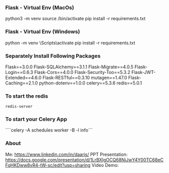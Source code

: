 ### Flask - Virtual Env (MacOs)
python3 -m venv <name of environment>
source <name of environment>/bin/activate
pip install -r requirements.txt

### Flask - Virtual Env (Windows)
python -m venv <name of environment>
<name of environment>\Scripts\activate
pip install -r requirements.txt


### Separately Install Following Packages
Flask==3.0.0
Flask-SQLAlchemy==3.1.1
Flask-Migrate==4.0.5
Flask-Login==0.6.3
Flask-Cors==4.0.0
Flask-Security-Too==5.3.2
Flask-JWT-Extended==4.6.0
Flask-RESTful==0.3.10
mutagen==1.47.0
Flask-Caching==2.1.0
python-dotenv==1.0.0
celery==5.3.6
redis==5.0.1
 
### To start the redis
```redis-server```

### To start your Celery App
````celery -A schedules worker -B -l info```

### About
Me: https://www.linkedin.com/in/daaris/ 
PPT Presentation: https://docs.google.com/presentation/d/1LrBXlgOCQ68NiJwY4Y00TC68eCFqHKDww8vR4-tW-sc/edit?usp=sharing
Video Demo: 
